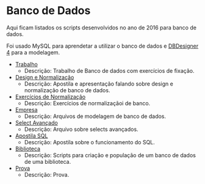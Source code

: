 # Banco de Dados

Aqui ficam listados os scripts desenvolvidos no ano de 2016 para banco de dados.

Foi usado MySQL para aprendetar a utilizar o banco de dados e [DBDesigner 4](https://www.fabforce.net/dbdesigner4/) para a modelagem.

- [Trabalho](./2016-03-17_trabalho/)
  - Descrição: Trabalho de Banco de dados com exercícios de fixação.
- [Design e Normalização](./2016-05-11_design-e-normalizacao/)
  - Descrição: Apostila e apresentação falando sobre design e normalização de banco de dados.
- [Exercícios de Normalização](./2016-05-12_normalizacao)
  - Descrição: Exercícios de normalizaçãoi de banco.
- [Empresa](./2016-06-09_empresa)
  - Descrição: Arquivos de modelagem de banco de dados.
- [Select Avançado](./2016-06-17_consultas-sql-select-avancado)
  - Descrição: Arquivo sobre selects avançados.
- [Apostila SQL](./2016-06-22_apostila)
  - Descrição: Apostila sobre o funcionamento do SQL.
- [Biblioteca](./2016-06-23_biblioteca/)
  - Descrição: Scripts para criação e população de um banco de dados de uma biblioteca.
- [Prova](./2016-07-06-prova)
  - Descrição: Prova.
